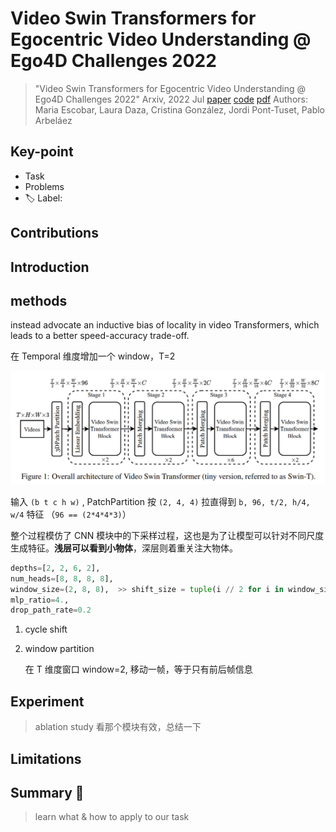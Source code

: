 # Video Swin Transformers for Egocentric Video Understanding @ Ego4D Challenges 2022

> "Video Swin Transformers for Egocentric Video Understanding @ Ego4D Challenges 2022" Arxiv, 2022 Jul
> [paper](http://arxiv.org/abs/2207.11329v1) [code]() 
> [pdf](./2022_07_Arxiv_Video-Swin-Transformers-for-Egocentric-Video-Understanding-@-Ego4D-Challenges-2022.pdf)
> Authors: Maria Escobar, Laura Daza, Cristina González, Jordi Pont-Tuset, Pablo Arbeláez

## Key-point

- Task
- Problems
- :label: Label:



## Contributions



## Introduction



## methods

instead advocate an inductive bias of locality in video Transformers, which leads to a better speed-accuracy trade-off.

在 Temporal 维度增加一个 window，T=2

![image-20231128173441880](docs/2022_07_CVPR_Video-Swin-Transformers_Note/video_swin_transformer.png)

输入 `(b t c h w)` , PatchPartition 按 `(2, 4, 4)` 拉直得到 `b, 96, t/2, h/4, w/4` 特征 （`96 == (2*4*4*3)`）

整个过程模仿了 CNN 模块中的下采样过程，这也是为了让模型可以针对不同尺度生成特征。**浅层可以看到小物体**，深层则着重关注大物体。

```python
depths=[2, 2, 6, 2],
num_heads=[8, 8, 8, 8],
window_size=(2, 8, 8),  >> shift_size = tuple(i // 2 for i in window_size)
mlp_ratio=4.,
drop_path_rate=0.2
```

1. cycle shift

2. window partition  

   在 T 维度窗口 window=2, 移动一帧，等于只有前后帧信息



## Experiment

> ablation study 看那个模块有效，总结一下

## Limitations

## Summary :star2:

> learn what & how to apply to our task

